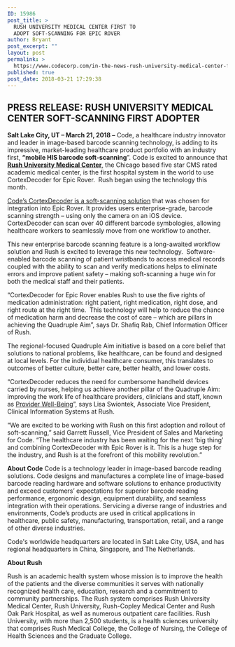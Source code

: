 ```yaml
---
ID: 15986
post_title: >
  RUSH UNIVERSITY MEDICAL CENTER FIRST TO
  ADOPT SOFT-SCANNING FOR EPIC ROVER
author: Bryant
post_excerpt: ""
layout: post
permalink: >
  https://www.codecorp.com/in-the-news-rush-university-medical-center-first-to-adopt-soft-scanning-for-epic-rover/
published: true
post_date: 2018-03-21 17:29:38
---
```

    
<h2><span class="hs_cos_wrapper hs_cos_wrapper_meta_field hs_cos_wrapper_type_text" data-hs-cos-general-type="meta_field" data-hs-cos-type="text">PRESS RELEASE: </span><span class="private-header__title__inner">RUSH UNIVERSITY MEDICAL CENTER SOFT-SCANNING FIRST ADOPTER </span></h2>
  

<strong>Salt Lake City, UT – March 21, 2018 –</strong> Code, a healthcare industry innovator and leader in image-based barcode scanning technology, is adding to its impressive, market-leading healthcare product portfolio with an industry first, <strong>“mobile HIS barcode soft-scanning</strong>”. Code is excited to announce that <a href="https://www.rush.edu/"><strong>Rush University Medical Center</strong>,</a> the Chicago based five star CMS rated academic medical center, is the first hospital system in the world to use CortexDecoder for Epic Rover.  Rush began using the technology this month.

<a href="https://www.codecorp.com/software/">Code’s CortexDecoder is a soft-scanning solution</a> that was chosen for integration into Epic Rover. It provides users enterprise-grade, barcode scanning strength – using only the camera on an iOS device. CortexDecoder can scan over 40 different barcode symbologies, allowing healthcare workers to seamlessly move from one workflow to another.

This new enterprise barcode scanning feature is a long-awaited workflow solution and Rush is excited to leverage this new technology.  Software-enabled barcode scanning of patient wristbands to access medical records coupled with the ability to scan and verify medications helps to eliminate errors and improve patient safety – making soft-scanning a huge win for both the medical staff and their patients.

“CortexDecoder for Epic Rover enables Rush to use the five rights of medication administration: right patient, right medication, right dose, and right route at the right time.  This technology will help to reduce the chance of medication harm and decrease the cost of care – which are pillars in achieving the Quadruple Aim”, says Dr. Shafiq Rab, Chief Information Officer of Rush.

The regional-focused Quadruple Aim initiative is based on a core belief that solutions to national problems, like healthcare, can be found and designed at local levels. For the individual healthcare consumer, this translates to outcomes of better culture, better care, better health, and lower costs.

“CortexDecoder reduces the need for cumbersome handheld devices carried by nurses, helping us achieve another pillar of the Quadruple Aim: improving the work life of healthcare providers, clinicians and staff, known as <a href="https://www.mihia.org/index.php/provider-well-being">Provider Well-Being</a>”, says Lisa Swiontek, Associate Vice President, Clinical Information Systems at Rush.

“We are excited to be working with Rush on this first adoption and rollout of soft-scanning,” said Garrett Russell, Vice President of Sales and Marketing for Code. “The healthcare industry has been waiting for the next ‘big thing’ and combining CortexDecoder with Epic Rover is it. This is a huge step for the industry, and Rush is at the forefront of this mobility revolution.”

<strong>About Code</strong>
Code is a technology leader in image-based barcode reading solutions. Code designs and manufactures a complete line of image-based barcode reading hardware and software solutions to enhance productivity and exceed customers’ expectations for superior barcode reading performance, ergonomic design, equipment durability, and seamless integration with their operations. Servicing a diverse range of industries and environments, Code’s products are used in critical applications in healthcare, public safety, manufacturing, transportation, retail, and a range of other diverse industries.

Code's worldwide headquarters are located in Salt Lake City, USA, and has regional headquarters in China, Singapore, and The Netherlands.

<strong>About Rush </strong>

Rush is an academic health system whose mission is to improve the health of the patients and the diverse communities it serves with nationally recognized health care, education, research and a commitment to community partnerships. The Rush system comprises Rush University Medical Center, Rush University, Rush-Copley Medical Center and Rush Oak Park Hospital, as well as numerous outpatient care facilities. Rush University, with more than 2,500 students, is a health sciences university that comprises Rush Medical College, the College of Nursing, the College of Health Sciences and the Graduate College.

    